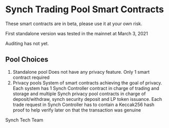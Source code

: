 # Synch Trading Pool Smart Contracts

These smart contracts are in beta, please use it at your own risk.

First standalone version was tested in the mainnet at March 3, 2021

Auditing has not yet.

## Pool Choices
1. Standalone pool
    Does not have any privacy feature. Only 1 smart contract required
2. Privacy pools
    System of smart contracts achieving the goal of privacy. Each system has 1 Synch Controller contract in charge of trading and storage and multiple Synch privacy pool contracts in charge of deposit/withdraw, synch security deposit and LP token issuance. Each trade request in Synch Controller has to contain a Keccak256 hash proof to help verify later on that the transaction was genuine

Synch Tech Team
